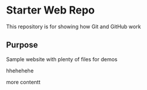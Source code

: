 # Starter Web Repo

This repository is for showing how Git and GitHub work

## Purpose

Sample website with plenty of files for demos


hhehehehe


more contentt
